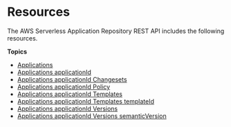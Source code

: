 # Resources<a name="resources"></a>

The AWS Serverless Application Repository REST API includes the following resources\.

**Topics**
+ [Applications](applications.md)
+ [Applications applicationId](applications-applicationid.md)
+ [Applications applicationId Changesets](applications-applicationid-changesets.md)
+ [Applications applicationId Policy](applications-applicationid-policy.md)
+ [Applications applicationId Templates](applications-applicationid-templates.md)
+ [Applications applicationId Templates templateId](applications-applicationid-templates-templateid.md)
+ [Applications applicationId Versions](applications-applicationid-versions.md)
+ [Applications applicationId Versions semanticVersion](applications-applicationid-versions-semanticversion.md)
